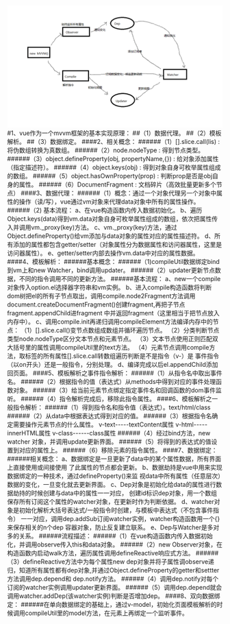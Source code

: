 ![vue](vue.png)
#1、vue作为一个mvvm框架的基本实现原理：
##（1）数据代理。
##（2）模板解析。
##（3）数据绑定。
####2、相关概念：
######（1）[].slice.call(lis) : 将伪数组转换为真数组。
######（2）node.nodeType : 得到节点类型。
######（3）object.defineProperty(obj, propertyName,{}) : 给对象添加属性（指定描述符）。
######（4）object.keys(obj) : 得到对象自身可枚举属性组成的数组。
######（5）object.hasOwnProperty(prop) : 判断prop是否是obj自身的属性。
######（6）DocumentFragment : 文档碎片（高效批量更新多个节点）
####3、数据代理：
######（1）概念：通过一个对象代理另一个对象中属性的操作（读/写），vue通过vm对象来代理data对象中所有的属性操作。
######（2) 基本流程：
	a、在vue构造函数内传入数据初始化。
    b、遍历Object.keys(data)得到vm.data对象自身可枚举属性组成的数组，依次把属性传入并调用vm._proxy(key)方法。
	c、vm._proxy(key)方法，通过Object.defineProperty()给vm添加与data对象的属性对应的属性描述符。
	d、所有添加的属性都包含getter/setter（对象属性分为数据属性和访问器属性，这里是访问器属性）。
	e、getter/setter内部去操作vm.data中对应的属性数据。
####4、模板解析：
######基本概念：
######（1)compileUtil数据绑定bind到vm上和new Watcher，bind调用updater。
######（2）updater更新节点数据，不同的指令调用不同的更新方法。
######基本流程：
	a、new一个compile对象传入option.el选择器字符串和vm实例。
	b、进入compile构造函数将判断dom树把el的所有子节点取出，调用compile.node2Fragment方法调用
	   document.createDocumentFragment()创建fragment,再把子节点fragment.appendChild进fragment
	   中并返回fragment（这里相当于把节点放入内存中）。
	c、调用compile.init再递归调用compileElement方法编译内存中的节点：
		（1）[].slice.call()变节点数组成数组并循环遍历节点。
		（2）分类判断节点类型node.nodeType区分文本节点和元素节点。
		（3）文本节点使用正则匹配双大括号里的属性调用compileUtil里的text方法。
		（4）元素节点调用compile方法，取标签的所有属性[].slice.call转数组遍历判断是不是指令（v-）是
		    事件指令（以on开头）还是一般指令，分别处理。
	d、编译完成以后el.appendChild添加回页面。
####5、模板解析之事件指令解析：
######（1）从指令名中取出事件名。
######（2）根据指令的值（表达式）从methods中得到对应的事件处理函数对象。
######（3）给当前元素节点绑定指定事件名和回调函数的dom事件监听。
######（4）指令解析完成后，移除此指令属性。
####6、模板解析之一般指令解析：
######（1）得到指令名和指令值（表达式）。text/html/class
######（2）从data中根据表达式得到对应的值。
######（3）根据指令名确定需要操作元素节点的什么属性。
        v-text-----textContent属性
        v-html-----innerHTML属性
        v-class------class属性
######（4）经过bind方法，new watcher 对象，并调用update更新界面。
######（5）将得到的表达式的值设置到对应的属性上。
######（6）移除元素的指令属性。
####7、数据绑定：
######相关概念：
    a、数据绑定是一旦更新了data中的某个属性数据，所有界面上直接使用或间接使用
       了此属性的节点都会更新。
    b、数据劫持是vue中用来实现数据绑定的一种技术，通过defineProperty()来监
       视data中所有属性（任意层次）数据的变化，一旦变化就去更新界面。
    c、Dep对象是初始化给data的属性进行数据劫持的时候创建与data中的属性一一对应，
       创建id标识dep对象，用一个数组保存所有订阅这个属性的watcher对象，在更新时作为判断依据。
    d、watcher对象是初始化解析大括号表达式/一般指令时创建，与模板中表达式（不包含事件指令）
       一一对应，调用dep.addSub订阅watcher实例，watcher构造函数用一个{}来保存相关的n个dep
       容器对象，防止反复建立联系。
    e、Dep与Watcher是多对多的关系。
######流程描述：
######（1）在vue构造函数内传入数据初始化，并调用observe传入this和data对象。
######（2）new Observer对象，在构造函数内启动walk方法，遍历属性调用defineReactive响应式方法。
######（3）defineReactive方法中为每个属性new dep对象并将子属性调observe递归，知道所有属性都有dep对象,并通过Object.defineProperty的getter和settter方法调用dep.depend和 dep.notify方法。
######（4）调用dep.notify对每个订阅的watcher实例调用updater更新界面。
######（5）调用dep.depend就会调用watcher.addDep(该watcher实例)判断是否增加dep。
####8、双向数据绑定：
######在单向数据绑定的基础上，通过v-model，初始化页面模板解析的时候调用compileUtil里的model方法，在元素上再绑定一个监听事件。
